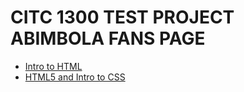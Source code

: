 # CITC 1300 TEST PROJECT ABIMBOLA FANS PAGE

<ul>
    <li><a href="Intro to html/index.html" target="_blank">Intro to HTML</a></li>
    <li><a href="HTML5_intro_to_CSS/index.html" target="_blank">HTML5 and Intro to CSS</a></li>
</ul>

